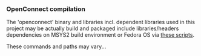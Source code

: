 ### OpenConnect compilation

The 'openconnect' binary and libraries incl. dependent libraries
used in this project may be actually build and packaged
include libraries/headers dependencies on MSYS2 build environment
or Fedora OS via [these scripts](../contrib/).

These commands and paths may vary...

